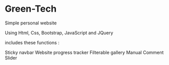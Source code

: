 # Green-Tech
Simple personal website

Using Html, Css, Bootstrap, JavaScript and JQuery

includes these functions :

Sticky navbar
Website progress tracker
Filterable gallery
Manual Comment Slider
